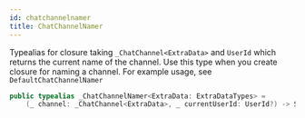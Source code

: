 ```yaml
---
id: chatchannelnamer 
title: ChatChannelNamer
--- 
```


Typealias for closure taking `_ChatChannel<ExtraData>` and `UserId` which returns
the current name of the channel. Use this type when you create closure for naming a channel.
For example usage, see `DefaultChatChannelNamer`

``` swift
public typealias _ChatChannelNamer<ExtraData: ExtraDataTypes> =
    (_ channel: _ChatChannel<ExtraData>, _ currentUserId: UserId?) -> String?
```
